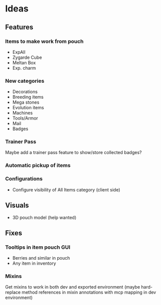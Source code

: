 # Ideas

## Features

### Items to make work from pouch

- ExpAll
- Zygarde Cube
- Meltan Box
- Exp. charm

### New categories

- Decorations
- Breeding items
- Mega stones
- Evolution items
- Machines
- Tools/Armor
- Mail
- Badges

### Trainer Pass

Maybe add a trainer pass feature to show/store collected badges?

### Automatic pickup of items

### Configurations

- Configure visibility of All Items category (client side)

## Visuals

- 3D pouch model (help wanted)

## Fixes

### Tooltips in item pouch GUI

- Berries and similar in pouch
- Any item in inventory

### Mixins

Get mixins to work in both dev and exported environment (maybe hard-replace method references in mixin annotations with mcp mapping in dev environment)